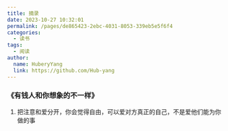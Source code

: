 ```yaml
---
title: 摘录
date: 2023-10-27 10:32:01
permalink: /pages/de865423-2ebc-4031-8053-339eb5e5f6f4
categories:
  - 读书
tags:
  - 阅读
author:
  name: HuberyYang
  link: https://github.com/Hub-yang
---
```


### 《有钱人和你想象的不一样》

  1. 把注意和爱分开，你会觉得自由，可以爱对方真正的自己，不是爱他们能为你做的事
